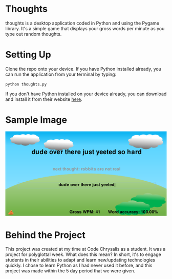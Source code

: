 # Thoughts
thoughts is a desktop application coded in Python and using the Pygame library. It's a simple game that displays your 
gross words per minute as you type out random thoughts.

# Setting Up
Clone the repo onto your device. If you have Python installed already, you can run the application from your terminal 
by typing:
```
python thoughts.py
```

If you don't have Python installed on your device already, you can download and install it from their website 
[here](https://www.python.org/).

# Sample Image
![thoughts sample](/thoughts_sample.png)

# Behind the Project
This project was created at my time at Code Chrysalis as a student. It was a project for polyglottal week. What does 
this mean? In short, it's to engage students in their abilities to adapt and learn new/updating technologies quickly. 
I chose to learn Python as I had never used it before, and this project was made within the 5 day period that we were 
given.
